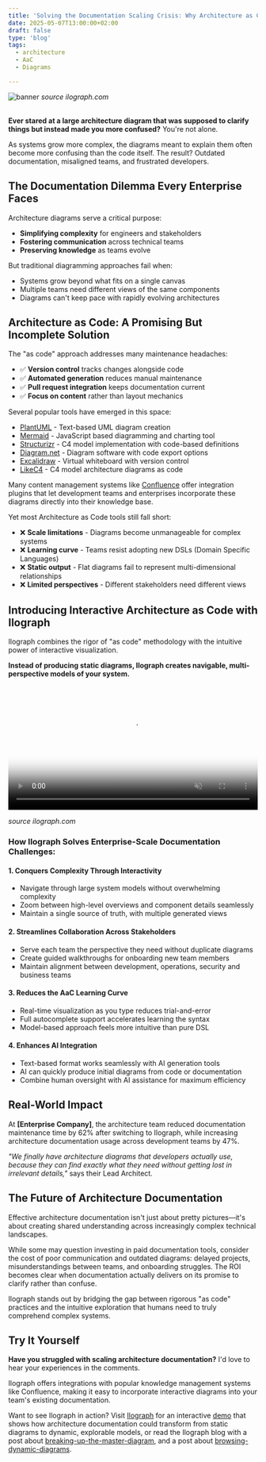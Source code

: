 ```yaml
---
title: 'Solving the Documentation Scaling Crisis: Why Architecture as Code Needs Interactivity'
date: 2025-05-07T13:00:00+02:00
draft: false
type: 'blog'
tags: 
  - architecture
  - AaC
  - Diagrams

---
```


![banner](/images/blog/ilograph-header.png "Dynamic diagrams with Ilograph")
*source ilograph.com*
<br/><br/>

**Ever stared at a large architecture diagram that was supposed to clarify things but instead made you more confused?** You're not alone.

As systems grow more complex, the diagrams meant to explain them often become more confusing than the code itself. The result? Outdated documentation, misaligned teams, and frustrated developers.

## The Documentation Dilemma Every Enterprise Faces

Architecture diagrams serve a critical purpose:
- **Simplifying complexity** for engineers and stakeholders
- **Fostering communication** across technical teams
- **Preserving knowledge** as teams evolve

But traditional diagramming approaches fail when:
- Systems grow beyond what fits on a single canvas
- Multiple teams need different views of the same components
- Diagrams can't keep pace with rapidly evolving architectures

## Architecture as Code: A Promising But Incomplete Solution

The "as code" approach addresses many maintenance headaches:

- ✅ **Version control** tracks changes alongside code
- ✅ **Automated generation** reduces manual maintenance
- ✅ **Pull request integration** keeps documentation current
- ✅ **Focus on content** rather than layout mechanics

Several popular tools have emerged in this space:
- [PlantUML](https://plantuml.com/) - Text-based UML diagram creation
- [Mermaid](https://mermaid.js.org/) - JavaScript based diagramming and charting tool
- [Structurizr](https://structurizr.com/) - C4 model implementation with code-based definitions
- [Diagram.net](https://app.diagrams.net/) - Diagram software with code export options
- [Excalidraw](https://excalidraw.com/) - Virtual whiteboard with version control
- [LikeC4](https://likec4.dev/) - C4 model architecture diagrams as code

Many content management systems like [Confluence](https://www.atlassian.com/software/confluence) offer integration plugins that let development teams and enterprises incorporate these diagrams directly into their knowledge base.

Yet most Architecture as Code tools still fall short:

- ❌ **Scale limitations** - Diagrams become unmanageable for complex systems
- ❌ **Learning curve** - Teams resist adopting new DSLs (Domain Specific Languages)
- ❌ **Static output** - Flat diagrams fail to represent multi-dimensional relationships
- ❌ **Limited perspectives** - Different stakeholders need different views

## Introducing Interactive Architecture as Code with Ilograph

Ilograph combines the rigor of "as code" methodology with the intuitive power of interactive visualization.

**Instead of producing static diagrams, Ilograph creates navigable, multi-perspective models of your system.**

<video muted="" autoplay="" loop="" playsinline="" alt="An Ilograph diagram changing perspectives" loading="lazy" style="width: 100%;" fetchpriority="high" poster="/blog/img/breakup/breakup.jpg">
    <source src="https://github.com/gleoba/gleoba.github.io/raw/refs/heads/master/assets/images/blog/ilograph_all.mp4">
</video>

*source ilograph.com*
<br/>

### How Ilograph Solves Enterprise-Scale Documentation Challenges:

#### 1. **Conquers Complexity Through Interactivity**
- Navigate through large system models without overwhelming complexity
- Zoom between high-level overviews and component details seamlessly
- Maintain a single source of truth, with multiple generated views

#### 2. **Streamlines Collaboration Across Stakeholders**
- Serve each team the perspective they need without duplicate diagrams
- Create guided walkthroughs for onboarding new team members
- Maintain alignment between development, operations, security and business teams

#### 3. **Reduces the AaC Learning Curve**
- Real-time visualization as you type reduces trial-and-error
- Full autocomplete support accelerates learning the syntax
- Model-based approach feels more intuitive than pure DSL

#### 4. **Enhances AI Integration**
- Text-based format works seamlessly with AI generation tools
- AI can quickly produce initial diagrams from code or documentation
- Combine human oversight with AI assistance for maximum efficiency

## Real-World Impact

At **[Enterprise Company]**, the architecture team reduced documentation maintenance time by 62% after switching to Ilograph, while increasing architecture documentation usage across development teams by 47%.

*"We finally have architecture diagrams that developers actually use, because they can find exactly what they need without getting lost in irrelevant details,"* says their Lead Architect.

## The Future of Architecture Documentation

Effective architecture documentation isn't just about pretty pictures—it's about creating shared understanding across increasingly complex technical landscapes.

While some may question investing in paid documentation tools, consider the cost of poor communication and outdated diagrams: delayed projects, misunderstandings between teams, and onboarding struggles. The ROI becomes clear when documentation actually delivers on its promise to clarify rather than confuse.

Ilograph stands out by bridging the gap between rigorous "as code" practices and the intuitive exploration that humans need to truly comprehend complex systems.

## Try It Yourself

**Have you struggled with scaling architecture documentation?** I'd love to hear your experiences in the comments.

Ilograph offers integrations with popular knowledge management systems like Confluence, making it easy to incorporate interactive diagrams into your team's existing documentation.

Want to see Ilograph in action? Visit [Ilograph](https://app.ilograph.com/demo.ilograph.Ilograph/Request) for an interactive [demo](https://app.ilograph.com/demo.ilograph.Ilograph/Request) that shows how architecture documentation could transform from static diagrams to dynamic, explorable models, or read the Ilograph blog with a post about [breaking-up-the-master-diagram](https://www.ilograph.com/blog/posts/breaking-up-the-master-diagram/), and a post about [browsing-dynamic-diagrams](https://www.ilograph.com/docs/getting-started/browsing-diagrams/).
